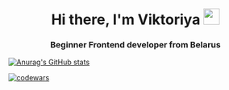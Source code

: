 <h1 align="center">Hi there, I'm Viktoriya
<img src="https://github.com/blackcater/blackcater/raw/main/images/Hi.gif" height="32"/></h1>
<h3 align="center">Beginner Frontend developer from Belarus</h3>

[![Anurag's GitHub stats](https://github-readme-stats.vercel.app/api?username=ViktoriyaDatchuk&show_icons=true&theme=radical)](https://github.com/anuraghazra/github-readme-stats)

[![codewars](https://www.codewars.com/users/rsschool_ViktoriyaDatchuk/badges/small)](https://www.codewars.com/users/rsschool_3bda881bd011acb0) 
